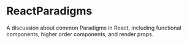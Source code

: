# ReactParadigms
A discussion about common Paradigms in React, including functional components, higher order components, and render props.
